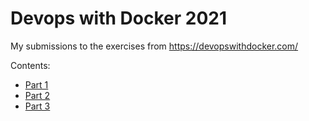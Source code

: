 # Devops with Docker 2021

My submissions to the exercises from https://devopswithdocker.com/

Contents:

- [Part 1](./part1/)
- [Part 2](./part2/)
- [Part 3](./part3/)
